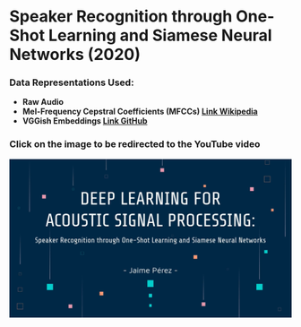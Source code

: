 # Speaker Recognition through One-Shot Learning and Siamese Neural Networks (2020)

### Data Representations Used:
* **Raw Audio**
* **Mel-Frequency Cepstral Coefficients (MFCCs) [Link Wikipedia](https://en.wikipedia.org/wiki/Mel-frequency_cepstrum)**
* **VGGish Embeddings [Link GitHub](https://github.com/tensorflow/models/tree/master/research/audioset/vggish)**

### Click on the image to be redirected to the YouTube video
[![YouTube](video_frame.png)](https://www.youtube.com/watch?v=uUcmeUlxgRs)
